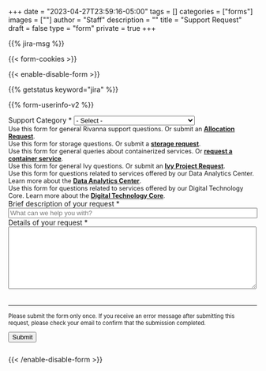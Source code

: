 +++
date = "2023-04-27T23:59:16-05:00"
tags = []
categories = ["forms"]
images = [""]
author = "Staff"
description = ""
title = "Support Request"
draft = false
type = "form"
private = true
+++

{{% jira-msg %}}

{{< form-cookies >}}
<form action="https://uvarc-api.pods.uvarc.io/rest/general-support-request/" method="post" id="request-form" accept-charset="UTF-8">

{{< enable-disable-form >}}

<div class="alert" id="response_message" role="alert" style="padding-bottom:0px;">
  <p id="form_post_response"></p>
</div>
<div>
  <input type="hidden" id="category" name="category" value="Support">

  {{% getstatus keyword="jira" %}}

  {{% form-userinfo-v2 %}}
  
  <div class="form-item form-group form-item form-type-select form-group" style="margin-bottom:1.6rem;">
    <label class="control-label" for="category">Support Category <span class="form-required" title="This field is required.">*</span></label>
    <select required="required" class="dropdown form-control form-select required" title="Please select a general category for your support request. " data-toggle="tooltip" id="categories" name="categories">
      <option value="" selected="selected">- Select -</option>
      <option id="general" value="General">General research computing question</option>
      <option id="rivanna" value="Rivanna">HPC (Afton & Rivanna)</option>
      <option id="ivy" value="Ivy">Ivy Secure Computing</option>
      <option id="storage" value="Storage">Storage</option>
      <option id="container" value="Container">Container Service</option>
      <option id="dac" value="Data Analytics">Data Analytics Center</option>
      <option id="dtc" value="Other">Digital Technology Core</option>
      <!-- <option id="consultation" value="Consultation">General Consultation Request</option> -->
      <!-- <option id="workshops" value="Workshops">Workshops</option> -->
      <option id="other" value="Other">Other</option>
    </select>
    <div id="rivanna-help" style="font-size:90%;" class="form-text text-muted">Use this form for general Rivanna support questions. Or submit an <a href="/userinfo/hpc/allocations/#allocation-types" style="font-weight:bold;">Allocation Request</a>.</div>
    <div id="storage-help" style="font-size:90%;" class="form-text text-muted">Use this form for storage questions. Or submit a <a href="/form/storage/" style="font-weight:bold;">storage request</a>.</div>
    <div id="container-help" style="font-size:90%;" class="form-text text-muted">Use this form for general queries about containerized services. Or <a href="/form/containers/" style="font-weight:bold;">request a container service</a>.</div>
    <div id="ivy-help" style="font-size:90%;" class="form-text text-muted">Use this form for general Ivy questions. Or submit an <a href="https://services.rc.virginia.edu/ivyvm" style="font-weight:bold;">Ivy Project Request</a>.</div>
    <div id="dac-help" style="font-size:90%;" class="form-text text-muted">Use this form for questions related to services offered by our Data Analytics Center. Learn more about the <a href="/service/dac/" style="font-weight:bold;">Data Analytics Center</a>.</div>
    <div id="dtc-help" style="font-size:90%;" class="form-text text-muted">Use this form for questions related to services offered by our Digital Technology Core. Learn more about the <a href="/service/dtc/" style="font-weight:bold;">Digital Technology Core</a>.</div>
  <div class="form-item form-type-textfield form-group">
    <label class="control-label" for="request_title">Brief description of your request <span class="form-required" title="This field is required.">*</span></label>
    <input required="required" class="form-control form-text required" type="text" id="request_title" name="request_title" value="" size="60" maxlength="100" placeholder="What can we help you with?" />
  </div>
  <div class="form-item form-group form-item form-type-textarea form-group">
    <label class="control-label" for="description">Details of your request <span class="form-required" title="This field is required.">*</span> </label>
    <div class="form-textarea-wrapper resizable">
      <textarea required="required" class="form-control form-textarea required" id="description" name="description" cols="60" rows="8" maxlength="5000"></textarea>
      <div id="textarea_feedback" style="font-family:monospace;color:green;font-size:85%;margin-top:0.5rem;float:right;"></div>
    </div>
  <br clear=all />
  </div>
  <div class="form-actions" id="submit-div" style="margin-top:1rem;">
    <hr size="1" style="" />
    <p style="font-size:80%;">Please submit the form only once. If you receive an error message after submitting this request, please check your email to confirm that the submission completed.</p>
    <button class="button-primary btn btn-primary form-submit" id="submit" type="submit" name="op" value="Submit">Submit</button>
  </div>
</div>

{{< /enable-disable-form >}}

</form>

<script>
function getParams() {
  var vars = {};
  var parts = window.location.href.replace(/[?&]+([^=&]+)=([^&]*)/gi, function(m,key,value) {
    vars[key] = value;
  });
  return vars;
};
// category
let category = decodeURI(getParams()["category"]);
if(category != undefined && category != "undefined") {
  var set_category = document.getElementById("categories").value = category;
};
// request_title
let request_title = decodeURI(getParams()["request_title"]);
if(request_title != undefined && request_title != "undefined") {
  var set_request_title = document.getElementById("request_title").value = request_title;
};
// department
let department = decodeURI(getParams()["department"]);
if(department != undefined && department != "undefined") {
  var set_department = document.getElementById("department").value = department;
};
// description
let description = decodeURI(getParams()["description"]);
if(description != undefined && description != "undefined") {
  var set_description = document.getElementById("description").value = description;
};
</script>
<script type="text/javascript" src="/js/response-message.js"></script>
<script type="text/javascript" src="/js/user-session-v2.js"></script>
<script type="text/javascript" src="/js/support-request.js"></script>

